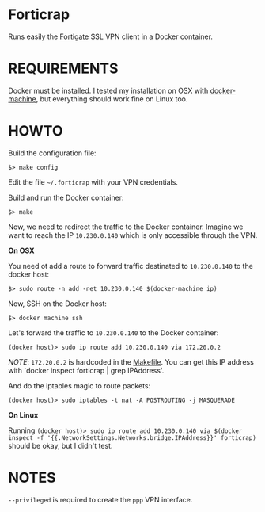 Forticrap
=========

Runs easily the [Fortigate](https://www.fortinet.com/products/fortigate/) SSL
VPN client in a Docker container.



REQUIREMENTS
============

Docker must be installed. I tested my installation on OSX with
[docker-machine](https://docs.docker.com/machine/install-machine/), but
everything should work fine on Linux too.


HOWTO
=====

Build the configuration file:

`$> make config`

Edit the file `~/.forticrap` with your VPN credentials.

Build and run the Docker container:

`$> make`


Now, we need to redirect the traffic to the Docker container. Imagine we want
to reach the IP `10.230.0.140` which is only accessible through the VPN.


**On OSX**

You need ot add a route to forward traffic destinated to `10.230.0.140` to the
docker host:

`$> sudo route -n add -net 10.230.0.140 $(docker-machine ip)`

Now, SSH on the Docker host:

`$> docker machine ssh`

Let's forward the traffic to `10.230.0.140` to the Docker container:

`(docker host)> sudo ip route add 10.230.0.140 via 172.20.0.2`

*NOTE*: `172.20.0.2` is hardcoded in the [Makefile](./Makefile). You can get this
IP address with `docker inspect forticrap | grep IPAddress'.

And do the iptables magic to route packets:

`(docker host)> sudo iptables -t nat -A POSTROUTING -j MASQUERADE`


**On Linux**

Running  `(docker host)> sudo ip route add 10.230.0.140 via $(docker inspect -f '{{.NetworkSettings.Networks.bridge.IPAddress}}' forticrap)` should be okay, but I didn't test.


NOTES
=====

`--privileged` is required to create the `ppp` VPN interface.
